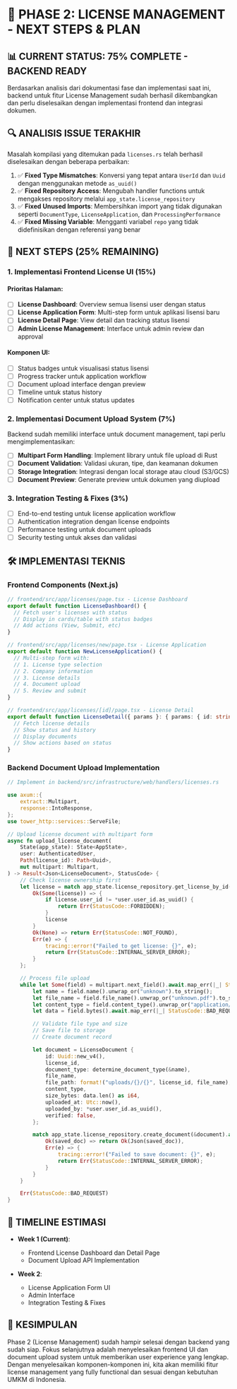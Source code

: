 # 🚀 PHASE 2: LICENSE MANAGEMENT - NEXT STEPS & PLAN

## 📊 **CURRENT STATUS: 75% COMPLETE - BACKEND READY**

Berdasarkan analisis dari dokumentasi fase dan implementasi saat ini, backend untuk fitur License Management sudah berhasil dikembangkan dan perlu diselesaikan dengan implementasi frontend dan integrasi dokumen.

## 🔍 **ANALISIS ISSUE TERAKHIR**

Masalah kompilasi yang ditemukan pada `licenses.rs` telah berhasil diselesaikan dengan beberapa perbaikan:

1. ✅ **Fixed Type Mismatches**: Konversi yang tepat antara `UserId` dan `Uuid` dengan menggunakan metode `as_uuid()`
2. ✅ **Fixed Repository Access**: Mengubah handler functions untuk mengakses repository melalui `app_state.license_repository`
3. ✅ **Fixed Unused Imports**: Membersihkan import yang tidak digunakan seperti `DocumentType`, `LicenseApplication`, dan `ProcessingPerformance`
4. ✅ **Fixed Missing Variable**: Mengganti variabel `repo` yang tidak didefinisikan dengan referensi yang benar

## 🎯 **NEXT STEPS (25% REMAINING)**

### 1. **Implementasi Frontend License UI (15%)**

#### Prioritas Halaman:

- [ ] **License Dashboard**: Overview semua lisensi user dengan status
- [ ] **License Application Form**: Multi-step form untuk aplikasi lisensi baru
- [ ] **License Detail Page**: View detail dan tracking status lisensi
- [ ] **Admin License Management**: Interface untuk admin review dan approval

#### Komponen UI:

- [ ] Status badges untuk visualisasi status lisensi
- [ ] Progress tracker untuk application workflow
- [ ] Document upload interface dengan preview
- [ ] Timeline untuk status history
- [ ] Notification center untuk status updates

### 2. **Implementasi Document Upload System (7%)**

Backend sudah memiliki interface untuk document management, tapi perlu mengimplementasikan:

- [ ] **Multipart Form Handling**: Implement library untuk file upload di Rust
- [ ] **Document Validation**: Validasi ukuran, tipe, dan keamanan dokumen
- [ ] **Storage Integration**: Integrasi dengan local storage atau cloud (S3/GCS)
- [ ] **Document Preview**: Generate preview untuk dokumen yang diupload

### 3. **Integration Testing & Fixes (3%)**

- [ ] End-to-end testing untuk license application workflow
- [ ] Authentication integration dengan license endpoints
- [ ] Performance testing untuk document uploads
- [ ] Security testing untuk akses dan validasi

## 🛠️ **IMPLEMENTASI TEKNIS**

### Frontend Components (Next.js)

```typescript
// frontend/src/app/licenses/page.tsx - License Dashboard
export default function LicenseDashboard() {
  // Fetch user's licenses with status
  // Display in cards/table with status badges
  // Add actions (View, Submit, etc)
}

// frontend/src/app/licenses/new/page.tsx - License Application
export default function NewLicenseApplication() {
  // Multi-step form with:
  // 1. License type selection
  // 2. Company information
  // 3. License details
  // 4. Document upload
  // 5. Review and submit
}

// frontend/src/app/licenses/[id]/page.tsx - License Detail
export default function LicenseDetail({ params }: { params: { id: string } }) {
  // Fetch license details
  // Show status and history
  // Display documents
  // Show actions based on status
}
```

### Backend Document Upload Implementation

```rust
// Implement in backend/src/infrastructure/web/handlers/licenses.rs

use axum::{
    extract::Multipart,
    response::IntoResponse,
};
use tower_http::services::ServeFile;

// Upload license document with multipart form
async fn upload_license_document(
    State(app_state): State<AppState>,
    user: AuthenticatedUser,
    Path(license_id): Path<Uuid>,
    mut multipart: Multipart,
) -> Result<Json<LicenseDocument>, StatusCode> {
    // Check license ownership first
    let license = match app_state.license_repository.get_license_by_id(license_id).await {
        Ok(Some(license)) => {
            if license.user_id != *user.user_id.as_uuid() {
                return Err(StatusCode::FORBIDDEN);
            }
            license
        }
        Ok(None) => return Err(StatusCode::NOT_FOUND),
        Err(e) => {
            tracing::error!("Failed to get license: {}", e);
            return Err(StatusCode::INTERNAL_SERVER_ERROR);
        }
    };

    // Process file upload
    while let Some(field) = multipart.next_field().await.map_err(|_| StatusCode::BAD_REQUEST)? {
        let name = field.name().unwrap_or("unknown").to_string();
        let file_name = field.file_name().unwrap_or("unknown.pdf").to_string();
        let content_type = field.content_type().unwrap_or("application/octet-stream").to_string();
        let data = field.bytes().await.map_err(|_| StatusCode::BAD_REQUEST)?;

        // Validate file type and size
        // Save file to storage
        // Create document record

        let document = LicenseDocument {
            id: Uuid::new_v4(),
            license_id,
            document_type: determine_document_type(&name),
            file_name,
            file_path: format!("uploads/{}/{}", license_id, file_name),
            content_type,
            size_bytes: data.len() as i64,
            uploaded_at: Utc::now(),
            uploaded_by: *user.user_id.as_uuid(),
            verified: false,
        };

        match app_state.license_repository.create_document(&document).await {
            Ok(saved_doc) => return Ok(Json(saved_doc)),
            Err(e) => {
                tracing::error!("Failed to save document: {}", e);
                return Err(StatusCode::INTERNAL_SERVER_ERROR);
            }
        }
    }

    Err(StatusCode::BAD_REQUEST)
}
```

## 📅 **TIMELINE ESTIMASI**

- **Week 1 (Current)**:

  - Frontend License Dashboard dan Detail Page
  - Document Upload API Implementation

- **Week 2**:
  - License Application Form UI
  - Admin Interface
  - Integration Testing & Fixes

## 🌟 **KESIMPULAN**

Phase 2 (License Management) sudah hampir selesai dengan backend yang sudah siap. Fokus selanjutnya adalah menyelesaikan frontend UI dan document upload system untuk memberikan user experience yang lengkap. Dengan menyelesaikan komponen-komponen ini, kita akan memiliki fitur license management yang fully functional dan sesuai dengan kebutuhan UMKM di Indonesia.
